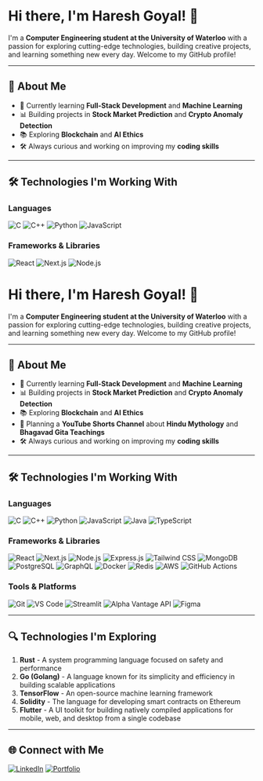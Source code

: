 # Hi there, I'm Haresh Goyal! 👋

I'm a **Computer Engineering student at the University of Waterloo** with a passion for exploring cutting-edge technologies, building creative projects, and learning something new every day. Welcome to my GitHub profile!

---
## 🚀 About Me
- 🌱 Currently learning **Full-Stack Development** and **Machine Learning**
- 📊 Building projects in **Stock Market Prediction** and **Crypto Anomaly Detection**
- 📚 Exploring **Blockchain** and **AI Ethics**
- 🛠️ Always curious and working on improving my **coding skills**

---
## 🛠️ Technologies I'm Working With

### Languages
![C](https://img.shields.io/badge/-C-00599C?style=flat-square&logo=c&logoColor=white)
![C++](https://img.shields.io/badge/-C++-00599C?style=flat-square&logo=c%2B%2B&logoColor=white)
![Python](https://img.shields.io/badge/-Python-3776AB?style=flat-square&logo=python&logoColor=white)
![JavaScript](https://img.shields.io/badge/-JavaScript-F7DF1E?style=flat-square&logo=javascript&logoColor=black)

### Frameworks & Libraries
![React](https://img.shields.io/badge/-React-61DAFB?style=flat-square&logo=react&logoColor=black)
![Next.js](https://img.shields.io/badge/-Next.js-000000?style=flat-square&logo=next.js&logoColor=white)
![Node.js](https://img.shields.io/badge/-Node.js-339933?style=flat-square&logo=node.js&logoColor=white)

# Hi there, I'm Haresh Goyal! 👋

I'm a **Computer Engineering student at the University of Waterloo** with a passion for exploring cutting-edge technologies, building creative projects, and learning something new every day. Welcome to my GitHub profile!

---
## 🚀 About Me
- 🌱 Currently learning **Full-Stack Development** and **Machine Learning**
- 📊 Building projects in **Stock Market Prediction** and **Crypto Anomaly Detection**
- 📚 Exploring **Blockchain** and **AI Ethics**
- 🎥 Planning a **YouTube Shorts Channel** about **Hindu Mythology** and **Bhagavad Gita Teachings**
- 🛠️ Always curious and working on improving my **coding skills**

---
## 🛠️ Technologies I'm Working With

### Languages
![C](https://img.shields.io/badge/-C-00599C?style=flat-square&logo=c&logoColor=white)
![C++](https://img.shields.io/badge/-C++-00599C?style=flat-square&logo=c%2B%2B&logoColor=white)
![Python](https://img.shields.io/badge/-Python-3776AB?style=flat-square&logo=python&logoColor=white)
![JavaScript](https://img.shields.io/badge/-JavaScript-F7DF1E?style=flat-square&logo=javascript&logoColor=black)
![Java](https://img.shields.io/badge/-Java-007396?style=flat-square&logo=java&logoColor=white)
![TypeScript](https://img.shields.io/badge/-TypeScript-3178C6?style=flat-square&logo=typescript&logoColor=white)


### Frameworks & Libraries
![React](https://img.shields.io/badge/-React-61DAFB?style=flat-square&logo=react&logoColor=black)
![Next.js](https://img.shields.io/badge/-Next.js-000000?style=flat-square&logo=next.js&logoColor=white)
![Node.js](https://img.shields.io/badge/-Node.js-339933?style=flat-square&logo=node.js&logoColor=white)
![Express.js](https://img.shields.io/badge/-Express-000000?style=flat-square&logo=express&logoColor=white)
![Tailwind CSS](https://img.shields.io/badge/-Tailwind%20CSS-38B2AC?style=flat-square&logo=tailwind-css&logoColor=white)
![MongoDB](https://img.shields.io/badge/-MongoDB-47A248?style=flat-square&logo=mongodb&logoColor=white)
![PostgreSQL](https://img.shields.io/badge/-PostgreSQL-336791?style=flat-square&logo=postgresql&logoColor=white)
![GraphQL](https://img.shields.io/badge/-GraphQL-E10098?style=flat-square&logo=graphql&logoColor=white)
![Docker](https://img.shields.io/badge/-Docker-2496ED?style=flat-square&logo=docker&logoColor=white)
![Redis](https://img.shields.io/badge/-Redis-DC382D?style=flat-square&logo=redis&logoColor=white)
![AWS](https://img.shields.io/badge/-AWS-232F3E?style=flat-square&logo=amazon-aws&logoColor=white)
![GitHub Actions](https://img.shields.io/badge/-GitHub%20Actions-2088FF?style=flat-square&logo=github-actions&logoColor=white)

### Tools & Platforms
![Git](https://img.shields.io/badge/-Git-F05032?style=flat-square&logo=git&logoColor=white)
![VS Code](https://img.shields.io/badge/-VS%20Code-007ACC?style=flat-square&logo=visual-studio-code&logoColor=white)
![Streamlit](https://img.shields.io/badge/-Streamlit-FF4B4B?style=flat-square&logo=streamlit&logoColor=white)
![Alpha Vantage API](https://img.shields.io/badge/-Alpha%20Vantage-2C2C2C?style=flat-square&logo=api)
![Figma](https://img.shields.io/badge/-Figma-F24E1E?style=flat-square&logo=figma&logoColor=white)



---
## 🔍 Technologies I'm Exploring
1. **Rust** - A system programming language focused on safety and performance
2. **Go (Golang)** - A language known for its simplicity and efficiency in building scalable applications
3. **TensorFlow** - An open-source machine learning framework
4. **Solidity** - The language for developing smart contracts on Ethereum
5. **Flutter** - A UI toolkit for building natively compiled applications for mobile, web, and desktop from a single codebase




---
## 🌐 Connect with Me
[![LinkedIn](https://img.shields.io/badge/-LinkedIn-0A66C2?style=flat-square&logo=linkedin&logoColor=white)](https://www.linkedin.com/in/haresh-goyal)
[![Portfolio](https://img.shields.io/badge/-Portfolio-000000?style=flat-square&logo=vercel&logoColor=white)](https://hareshgoyal.xyz)

